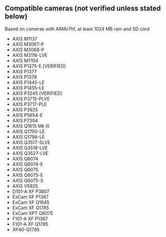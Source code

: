 ##  Compatible cameras (not verified unless stated below)
Based on cameras with ARMv7hf, at least 1024 MB ram and SD card

- AXIS M1137
- AXIS M3067-P
- AXIS M3068-P
- AXIS M3116-LVE
- AXIS M7104
- AXIS P1375-E [VERIFIED]
- AXIS P1377
- AXIS P1378
- AXIS P1445-LE
- AXIS P1455-LE
- AXIS P3245 [VERIFIED]
- AXIS P3715-PLVE
- AXIS P3717-PLE
- AXIS P3925
- AXIS P5654-E
- AXIS P7304
- AXIS Q1615 Mk III
- AXIS Q1700-LE
- AXIS Q1798-LE
- AXIS Q3517-SLVE
- AXIS Q3518-LVE
- AXIS Q3527-LVE
- AXIS Q6074
- AXIS Q6074-E
- AXIS Q6075
- AXIS Q6075-E
- AXIS Q6075-S
- AXIS V5925
- D101-A XF P3807
- ExCam XF P1367
- ExCam XF Q1645
- ExCam XF Q1785
- ExCam XPT Q6075
- F101-A XF P1367
- F101-A XF Q1785
- XP40-Q1785
